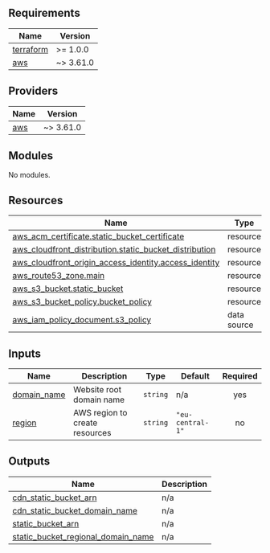 ## Requirements

| Name | Version |
|------|---------|
| <a name="requirement_terraform"></a> [terraform](#requirement\_terraform) | >= 1.0.0 |
| <a name="requirement_aws"></a> [aws](#requirement\_aws) | ~> 3.61.0 |

## Providers

| Name | Version |
|------|---------|
| <a name="provider_aws"></a> [aws](#provider\_aws) | ~> 3.61.0 |

## Modules

No modules.

## Resources

| Name | Type |
|------|------|
| [aws_acm_certificate.static_bucket_certificate](https://registry.terraform.io/providers/hashicorp/aws/latest/docs/resources/acm_certificate) | resource |
| [aws_cloudfront_distribution.static_bucket_distribution](https://registry.terraform.io/providers/hashicorp/aws/latest/docs/resources/cloudfront_distribution) | resource |
| [aws_cloudfront_origin_access_identity.access_identity](https://registry.terraform.io/providers/hashicorp/aws/latest/docs/resources/cloudfront_origin_access_identity) | resource |
| [aws_route53_zone.main](https://registry.terraform.io/providers/hashicorp/aws/latest/docs/resources/route53_zone) | resource |
| [aws_s3_bucket.static_bucket](https://registry.terraform.io/providers/hashicorp/aws/latest/docs/resources/s3_bucket) | resource |
| [aws_s3_bucket_policy.bucket_policy](https://registry.terraform.io/providers/hashicorp/aws/latest/docs/resources/s3_bucket_policy) | resource |
| [aws_iam_policy_document.s3_policy](https://registry.terraform.io/providers/hashicorp/aws/latest/docs/data-sources/iam_policy_document) | data source |

## Inputs

| Name | Description | Type | Default | Required |
|------|-------------|------|---------|:--------:|
| <a name="input_domain_name"></a> [domain\_name](#input\_domain\_name) | Website root domain name | `string` | n/a | yes |
| <a name="input_region"></a> [region](#input\_region) | AWS region to create resources | `string` | `"eu-central-1"` | no |

## Outputs

| Name | Description |
|------|-------------|
| <a name="output_cdn_static_bucket_arn"></a> [cdn\_static\_bucket\_arn](#output\_cdn\_static\_bucket\_arn) | n/a |
| <a name="output_cdn_static_bucket_domain_name"></a> [cdn\_static\_bucket\_domain\_name](#output\_cdn\_static\_bucket\_domain\_name) | n/a |
| <a name="output_static_bucket_arn"></a> [static\_bucket\_arn](#output\_static\_bucket\_arn) | n/a |
| <a name="output_static_bucket_regional_domain_name"></a> [static\_bucket\_regional\_domain\_name](#output\_static\_bucket\_regional\_domain\_name) | n/a |
